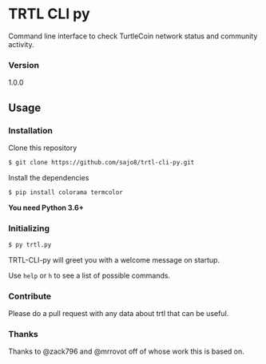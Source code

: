 # TRTL CLI py

Command line interface to check TurtleCoin network status and community activity.

### Version
1.0.0

## Usage

### Installation

Clone this repository

```sh
$ git clone https://github.com/sajo8/trtl-cli-py.git
```

Install the dependencies

```sh
$ pip install colorama termcolor
```

**You need Python 3.6+**

### Initializing

```sh
$ py trtl.py
```

TRTL-CLI-py will greet you with a welcome message on startup.

Use `help` or `h` to see a list of possible commands.

### Contribute

Please do a pull request with any data about trtl that can be useful.

### Thanks

Thanks to @zack796 and @mrrovot off of whose work this is based on.
